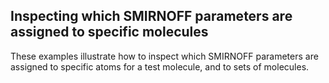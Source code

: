 ## Inspecting which SMIRNOFF parameters are assigned to specific molecules

These examples illustrate how to inspect which SMIRNOFF parameters are assigned to specific atoms for a test molecule, and to sets of molecules.
